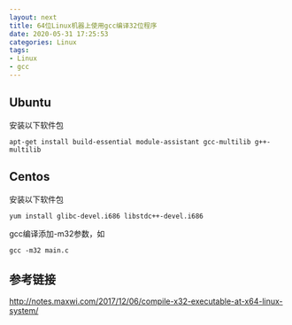 ```yaml
---
layout: next
title: 64位Linux机器上使用gcc编译32位程序
date: 2020-05-31 17:25:53
categories: Linux
tags:
- Linux
- gcc
---
```


## Ubuntu

安装以下软件包

```shell
apt-get install build-essential module-assistant gcc-multilib g++-multilib
```
<!-- more -->

## Centos

安装以下软件包

```shell
yum install glibc-devel.i686 libstdc++-devel.i686
```

gcc编译添加-m32参数，如

```shell
gcc -m32 main.c
```

## 参考链接
http://notes.maxwi.com/2017/12/06/compile-x32-executable-at-x64-linux-system/



